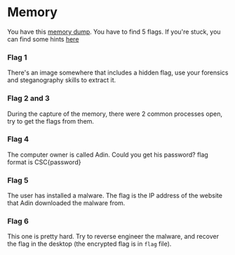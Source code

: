 # Memory

You have this [memory dump](https://drive.google.com/file/d/131SkdhbxkZe0VdjcX05DNB1YiT5g-ip-/view?usp=sharing). You have to find 5 flags. If you're stuck, you can find some hints [here](./hints.md)

### Flag 1

There's an image somewhere that includes a hidden flag, use your forensics and steganography skills to extract it.


### Flag 2 and 3

During the capture of the memory, there were 2 common processes open, try to get the flags from them.

### Flag 4

The computer owner is called Adin. Could you get his password? flag format is CSC{password}

### Flag 5

The user has installed a malware. The flag is the IP address of the website that Adin downloaded the malware from.

### Flag 6

This one is pretty hard. Try to reverse engineer the malware, and recover the flag in the desktop (the encrypted flag is in `flag` file).

